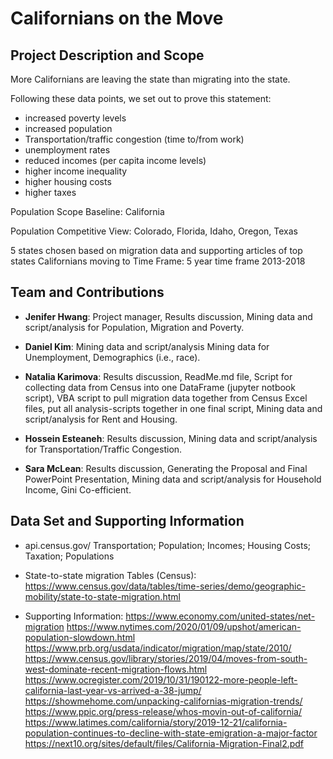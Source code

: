 # **Californians on the Move**

## **Project Description and Scope**

More Californians are leaving the state than migrating into the state. 

Following these data points, we set out to prove this statement:

* increased poverty levels
* increased population 
* Transportation/traffic congestion (time to/from work)
* unemployment rates
* reduced incomes (per capita income levels)
* higher income inequality
* higher housing costs 
* higher taxes 

Population Scope Baseline: California

Population Competitive View: Colorado, Florida, Idaho, Oregon, Texas

5 states chosen based on migration data and supporting articles of top states Californians moving to
Time Frame: 5 year time frame 2013-2018

## **Team and Contributions**

* **Jenifer Hwang**: Project manager, Results discussion, Mining data and script/analysis for Population, Migration and Poverty.

* **Daniel Kim**: Mining data and script/analysis Mining data for Unemployment, Demographics (i.e., race).

* **Natalia Karimova**: Results discussion, ReadMe.md file, Script for collecting data from Census into one DataFrame (jupyter notbook script), VBA script to pull migration data together from Census Excel files, put all analysis-scripts together in one final script, Mining data and script/analysis for Rent and Housing.

* **Hossein Esteaneh**: Results discussion, Mining data and script/analysis for Transportation/Traffic Congestion.

* **Sara McLean**: Results discussion, Generating the Proposal and Final PowerPoint Presentation, Mining data and script/analysis for Household Income, Gini Co-efficient.

## **Data Set and Supporting Information**

* api.census.gov/ 
Transportation; Population; Incomes; Housing Costs; Taxation; Populations

* State-to-state migration Tables (Census): https://www.census.gov/data/tables/time-series/demo/geographic-mobility/state-to-state-migration.html

* Supporting Information:
https://www.economy.com/united-states/net-migration
https://www.nytimes.com/2020/01/09/upshot/american-population-slowdown.html 
https://www.prb.org/usdata/indicator/migration/map/state/2010/ 
https://www.census.gov/library/stories/2019/04/moves-from-south-west-dominate-recent-migration-flows.html
https://www.ocregister.com/2019/10/31/190122-more-people-left-california-last-year-vs-arrived-a-38-jump/
https://showmehome.com/unpacking-californias-migration-trends/ 
https://www.ppic.org/press-release/whos-movin-out-of-california/ 	
https://www.latimes.com/california/story/2019-12-21/california-population-continues-to-decline-with-state-emigration-a-major-factor
https://next10.org/sites/default/files/California-Migration-Final2.pdf




